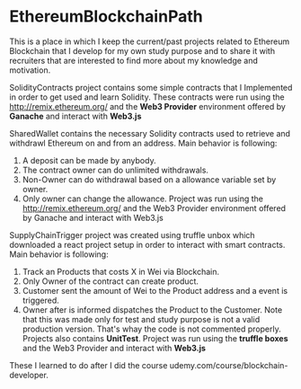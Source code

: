 # EthereumBlockchainPath
This is a place in which I keep the current/past projects related to Ethereum Blockchain that I develop for my own study purpose and to share it with recruiters that are interested to find more about my knowledge and motivation.

SolidityContracts project contains some simple contracts that I Implemented in order to get used and learn Solidity.
These contracts were run using the http://remix.ethereum.org/ and the <b>Web3 Provider</b> environment offered by <b>Ganache</b> and interact with <b>Web3.js</b>

SharedWallet contains the necessary Solidity contracts used to retrieve and withdrawl Ethereum on and from an address.
Main behavior is following:
1. A deposit can be made by anybody.
2. The contract owner can do unlimited withdrawals.
3. Non-Owner can do withdrawal based on a allowance variable set by owner.
4. Only owner can change the allowance.
Project was run using the http://remix.ethereum.org/ and the Web3 Provider environment offered by Ganache and interact with Web3.js

SupplyChainTrigger project was created using truffle unbox which downloaded a react project setup in order to interact with smart contracts.
Main behavior is following:
1. Track an Products that costs X in Wei via Blockchain.
2. Only Owner of the contract can create product.
3. Customer sent the amount of Wei to the Product address and a event is triggered.
4. Owner after is informed dispatches the Product to the Customer.
Note that this was made only for test and study purpose is not a valid production version. That's whay the code is not commented properly.
Projects also contains <b>UnitTest</b>.
Project was run using the <b>truffle boxes</b> and the Web3 Provider and interact with <b>Web3.js</b>


These I learned to do after I did the course udemy.com/course/blockchain-developer.
